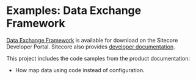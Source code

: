 # Examples: Data Exchange Framework

[Data Exchange Framework](https://dev.sitecore.net/Downloads/Data_Exchange_Framework.aspx) is available for download on the Sitecore Developer Portal. Sitecore also provides [developer documentation](http://integrationsdn.sitecore.net/DataExchangeFramework/).

This project includes the code samples from the product documentation:

  * How map data using code instead of configuration.
